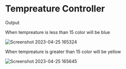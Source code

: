 <h1> Tempreature Controller</h1>


<p>Output</p>

When tempreature is less than 15 color will be blue


![Screenshot 2023-04-25 165324](https://user-images.githubusercontent.com/83571284/234262877-cadb98e0-49e2-4e9b-8afa-bcfab40154fa.png)

When tempreature is greater than 15 color will be yellow


![Screenshot 2023-04-25 165645](https://user-images.githubusercontent.com/83571284/234263786-66c37803-5dde-4add-a72d-38258af32f61.png)
